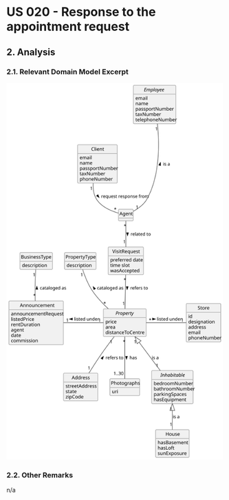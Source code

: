 # US 020 - Response to the appointment request

## 2. Analysis

### 2.1. Relevant Domain Model Excerpt 

![Domain Model](svg/us020-domain-model.svg)

### 2.2. Other Remarks

n/a